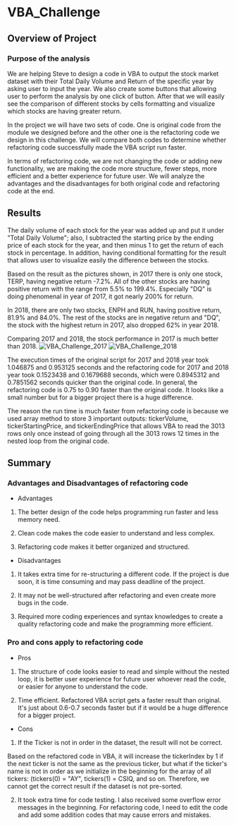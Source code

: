 # VBA_Challenge

## Overview of Project

### Purpose of the analysis

We are helping Steve to design a code in VBA to output the stock market dataset with their Total Daily Volume and Return of the specific year by asking user to input the year. We also create some buttons that allowing user to perform the analysis by one click of button. After that we will easily see the comparison of different stocks by cells formatting and visualize which stocks are having greater return.

In the project we will have two sets of code. One is original code from the module we designed before and the other one is the refactoring code we design in this challenge. We will compare both codes to determine whether refactoring code successfully made the VBA script run faster. 

In terms of refactoring code, we are not changing the code or adding new functionality, we are making the code more structure, fewer steps, more efficient and a better experience for future user. We will analyze the advantages and the disadvantages for both original code and refactoring code at the end. 

## Results

The daily volume of each stock for the year was added up and put it under "Total Daily Volume"; also, I subtracted the starting price by the ending price of each stock for the year, and then minus 1 to get the return of each stock in percentage. In addition, having conditional formatting for the result that allows user to visualize easily the difference between the stocks.

Based on the result as the pictures shown, in 2017 there is only one stock, TERP, having negative return -7.2%. All of the other stocks are having positive return with the range from 5.5% to 199.4%. Especially "DQ" is doing phenomenal in year of 2017, it got nearly 200% for return.

In 2018, there are only two stocks, ENPH and RUN, having positive return, 81.9% and 84.0%. The rest of the stocks are in negative return and "DQ", the stock with the highest return in 2017, also dropped 62% in year 2018.

Comparing 2017 and 2018, the stock performance in 2017 is much better than 2018.
![VBA_Challenge_2017](https://user-images.githubusercontent.com/100378319/158005074-0153c1cc-985b-4126-86e1-62cb21701e52.png)
![VBA_Challenge_2018](https://user-images.githubusercontent.com/100378319/158005081-9119935c-dd9e-4e29-9230-26933b2609d2.png)

The execution times of the original script for 2017 and 2018 year took 1.046875 and 0.953125 seconds and the refactoring code for 2017 and 2018 year took 0.1523438 and 0.1679688 seconds, which were 0.8945312 and 0.7851562 seconds quicker than the original code. In general, the refactoring code is 0.75 to 0.90 faster than the original code. It looks like a small number but for a bigger project there is a huge difference.

The reason the run time is much faster from refactoring code is because we used array method to store 3 important outputs: tickerVolume, tickerStartingPrice, and tickerEndingPrice that allows VBA to read the 3013 rows only once instead of going through all the 3013 rows 12 times in the nested loop from the original code.

## Summary

### Advantages and Disadvantages of refactoring code

- Advantages

1. The better design of the code helps programming run faster and less memory need.

2. Clean code makes the code easier to understand and less complex. 

3. Refactoring code makes it better organized and structured.

- Disadvantages

1. It takes extra time for re-structuring a different code. If the project is due soon, it is time consuming and may pass deadline of the project.

2. It may not be well-structured after refactoring and even create more bugs in the code.

3. Required more coding experiences and syntax knowledges to create a quality refactoring code and make the programming more efficient.

### Pro and cons apply to refactoring code

- Pros
 
1. The structure of code looks easier to read and simple without the nested loop, it is better user experience for future user whoever read the code, or easier for anyone to understand the code.

2. Time efficient. Refactored VBA script gets a faster result than original. It's just about 0.6-0.7 seconds faster but if it would be a huge difference for a bigger project.

- Cons

1. If the Ticker is not in order in the dataset, the result will not be correct.

Based on the refactored code in VBA, it will increase the tickerIndex by 1 if the next ticker is not the same as the previous ticker, but what if the ticker's name is not in order as we initialize in the beginning for the array of all tickers: (tickers(0) = "AY", tickers(1) = CSIQ, and so on. Therefore, we cannot get the correct result if the dataset is not pre-sorted.

2. It took extra time for code testing. I also received some overflow error messages in the beginning. For refactoring code, I need to edit the code and add some addition codes that may cause errors and mistakes.
